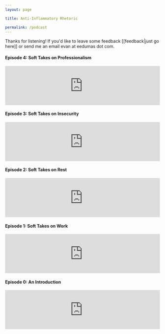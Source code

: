 ```yaml
---
layout: page

title: Anti-Inflammatory Rhetoric

permalink: /podcast
---
```


Thanks for listening! If you'd like to leave some feedback [[feedback|just go here]] or send me an email evan at eedumas dot com.

#### Episode 4: Soft Takes on Professionalism
<iframe title="Embed Player" style="border: medium;" src="https://play.libsyn.com/embed/episode/id/31568432/height/128/theme/modern/size/standard/thumbnail/yes/custom-color/2081a4/time-start/00:00:00/hide-playlist/yes/download/yes/font-color/fab9b9" height="128" width="100%" scrolling="no" allowfullscreen="" webkitallowfullscreen="true" mozallowfullscreen="true" oallowfullscreen="true" msallowfullscreen="true"></iframe>

#### Episode 3: Soft Takes on Insecurity
<iframe title="Embed Player" style="border: medium;" src="https://play.libsyn.com/embed/episode/id/31568407/height/128/theme/modern/size/standard/thumbnail/yes/custom-color/2081a4/time-start/00:00:00/hide-playlist/yes/download/yes/font-color/fab9b9" height="128" width="100%" scrolling="no" allowfullscreen="" webkitallowfullscreen="true" mozallowfullscreen="true" oallowfullscreen="true" msallowfullscreen="true"></iframe>

#### Episode 2: Soft Takes on Rest
<iframe title="Embed Player" style="border: medium;" src="https://play.libsyn.com/embed/episode/id/31465552/height/128/theme/modern/size/standard/thumbnail/yes/custom-color/2081a4/time-start/00:00:00/hide-playlist/yes/download/yes/font-color/fab9b9" height="128" width="100%" scrolling="no" allowfullscreen="" webkitallowfullscreen="true" mozallowfullscreen="true" oallowfullscreen="true" msallowfullscreen="true"></iframe>

#### Episode 1: Soft Takes on Work
<iframe title="Embed Player" style="border: medium;" src="https://play.libsyn.com/embed/episode/id/31465537/height/128/theme/modern/size/standard/thumbnail/yes/custom-color/2081a4/time-start/00:00:00/hide-playlist/yes/download/yes/font-color/fab9b9" height="128" width="100%" scrolling="no" allowfullscreen="" webkitallowfullscreen="true" mozallowfullscreen="true" oallowfullscreen="true" msallowfullscreen="true"></iframe>

#### Episode 0: An Introduction
<iframe title="Embed Player" style="border: medium;" src="https://play.libsyn.com/embed/episode/id/31465517/height/128/theme/modern/size/standard/thumbnail/yes/custom-color/2484a4/time-start/00:00:00/hide-playlist/yes/download/yes/font-color/fab9b9" height="128" width="100%" scrolling="no" allowfullscreen="" webkitallowfullscreen="true" mozallowfullscreen="true" oallowfullscreen="true" msallowfullscreen="true"></iframe>


